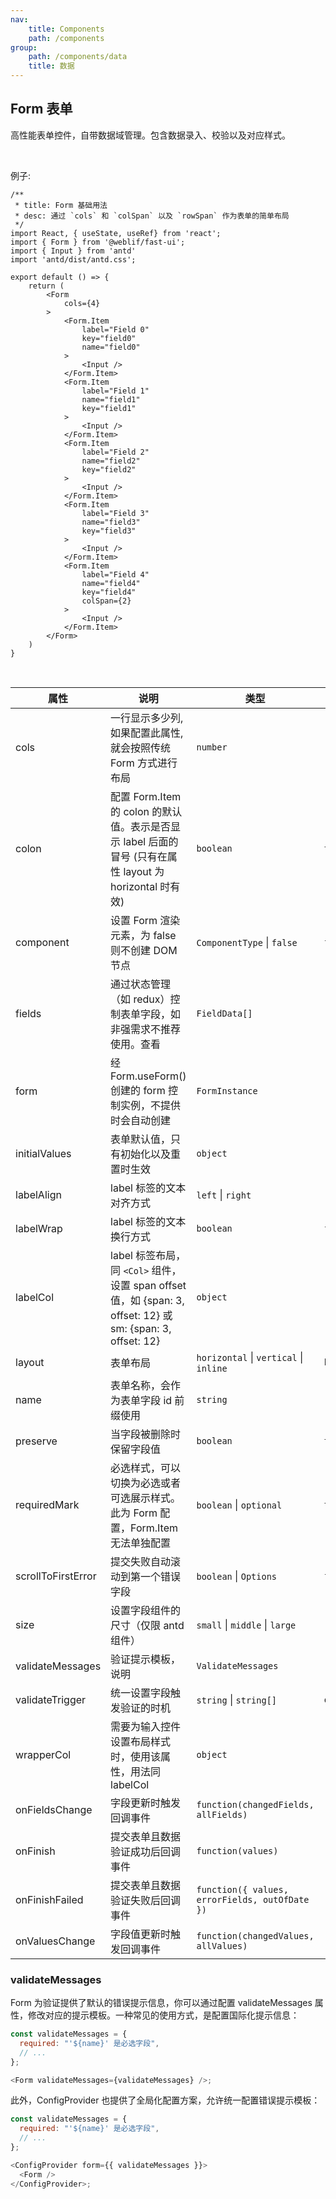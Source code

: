 ```yaml
---
nav:
    title: Components
    path: /components
group:
    path: /components/data
    title: 数据
---
```


## Form 表单

高性能表单控件，自带数据域管理。包含数据录入、校验以及对应样式。

<br />

例子: 

```tsx
/**
 * title: Form 基础用法
 * desc: 通过 `cols` 和 `colSpan` 以及 `rowSpan` 作为表单的简单布局
 */
import React, { useState, useRef} from 'react';
import { Form } from '@weblif/fast-ui';
import { Input } from 'antd'
import 'antd/dist/antd.css';

export default () => {
    return (
        <Form
            cols={4}
        >
            <Form.Item
                label="Field 0"
                key="field0"
                name="field0"
            >
                <Input />
            </Form.Item>
            <Form.Item
                label="Field 1"
                name="field1"
                key="field1"
            >
                <Input />
            </Form.Item>
            <Form.Item
                label="Field 2"
                name="field2"
                key="field2"
            >
                <Input />
            </Form.Item>
            <Form.Item
                label="Field 3"
                name="field3"
                key="field3"
            >
                <Input />
            </Form.Item>
            <Form.Item
                label="Field 4"
                name="field4"
                key="field4"
                colSpan={2}
            >
                <Input />
            </Form.Item>
        </Form>
    )
}
```

<br />

| 属性                 | 说明                       | 类型      |  默认值
|----                 |----                       |----      |-------
|cols                 | 一行显示多少列, 如果配置此属性, 就会按照传统 Form 方式进行布局 | `number` | -
|colon                | 配置 Form.Item 的 colon 的默认值。表示是否显示 label 后面的冒号 (只有在属性 layout 为 horizontal 时有效) | `boolean` | `true`
|component            | 设置 Form 渲染元素，为 false 则不创建 DOM 节点 | `ComponentType` \| `false` | `form`
|fields               |	通过状态管理（如 redux）控制表单字段，如非强需求不推荐使用。查看 | `FieldData[]` | -
|form                 | 经 Form.useForm() 创建的 form 控制实例，不提供时会自动创建 | `FormInstance` | -
|initialValues        | 表单默认值，只有初始化以及重置时生效 | `object` | -
|labelAlign           | label 标签的文本对齐方式 | `left` \| `right` | `right`
|labelWrap            | label 标签的文本换行方式 | `boolean` | `false`
|labelCol             | label 标签布局，同 `<Col>` 组件，设置 span offset 值，如 {span: 3, offset: 12} 或 sm: {span: 3, offset: 12} | `object` | -
|layout               | 表单布局 | `horizontal` \| `vertical` \| `inline` | `horizontal`
|name                 | 表单名称，会作为表单字段 id 前缀使用 | `string` | -
|preserve             | 当字段被删除时保留字段值 | `boolean` | `true`
|requiredMark         |	必选样式，可以切换为必选或者可选展示样式。此为 Form 配置，Form.Item 无法单独配置 | `boolean` \| `optional` | `true`
|scrollToFirstError   | 提交失败自动滚动到第一个错误字段 | `boolean` \| `Options` | `false`
|size                 | 设置字段组件的尺寸（仅限 antd 组件）| `small` \| `middle` \| `large` | -
|validateMessages     | 验证提示模板，说明   | `ValidateMessages` | -
|validateTrigger      | 统一设置字段触发验证的时机 | `string` \| `string[]` | `onChange`
|wrapperCol           | 需要为输入控件设置布局样式时，使用该属性，用法同 labelCol | `object`
|onFieldsChange       | 字段更新时触发回调事件 | `function(changedFields, allFields)` | -
|onFinish             | 提交表单且数据验证成功后回调事件 | `function(values)` | -
|onFinishFailed       | 提交表单且数据验证失败后回调事件 | `function({ values, errorFields, outOfDate })` | -
|onValuesChange       | 字段值更新时触发回调事件 | `function(changedValues, allValues)` | -

### validateMessages

Form 为验证提供了默认的错误提示信息，你可以通过配置 validateMessages 属性，修改对应的提示模板。一种常见的使用方式，是配置国际化提示信息：

```js
const validateMessages = {
  required: "'${name}' 是必选字段",
  // ...
};

<Form validateMessages={validateMessages} />;
```

此外，ConfigProvider 也提供了全局化配置方案，允许统一配置错误提示模板：

```js
const validateMessages = {
  required: "'${name}' 是必选字段",
  // ...
};

<ConfigProvider form={{ validateMessages }}>
  <Form />
</ConfigProvider>;
```